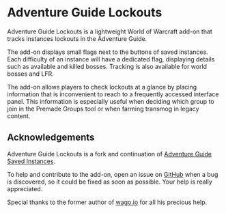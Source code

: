 # Adventure Guide Lockouts

Adventure Guide Lockouts is a lightweight World of Warcraft add-on that tracks instances lockouts in the Adventure Guide.

The add-on displays small flags next to the buttons of saved instances. Each difficulty of an instance will have a dedicated flag, displaying details such as available and killed bosses. Tracking is also available for world bosses and LFR.

The add-on allows players to check lockouts at a glance by placing information that is inconvenient to reach to a frequently accessed interface panel. This information is especially useful when deciding which group to join in the Premade Groups tool or when farming transmog in legacy content.

## Acknowledgements

Adventure Guide Lockouts is a fork and continuation of [Adventure Guide Saved Instances](https://wow.curseforge.com/projects/adventure-guide-saved-instances).

To help and contribute to the add-on, open an issue on [GitHub](https://github.com/Meivyn/AdventureGuideLockouts/issues) when a bug is discovered, so it could be fixed as soon as possible. Your help is really appreciated.

Special thanks to the former author of [wago.io](https://wago.io/) for all his precious help.
